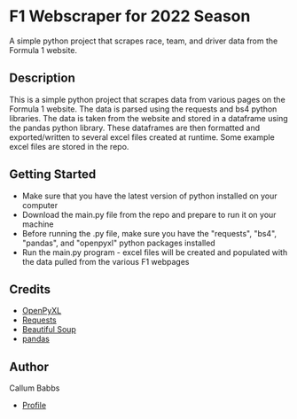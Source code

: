 # F1 Webscraper for 2022 Season
A simple python project that scrapes race, team, and driver data from the Formula 1 website.

## Description
This is a simple python project that scrapes data from various pages on the Formula 1 website. The data is parsed using the requests and bs4 python libraries. The data is taken from the website and stored in a dataframe using the pandas python library. These dataframes are then formatted and exported/written to several excel files created at runtime. Some example excel files are stored in the repo.

## Getting Started
* Make sure that you have the latest version of python installed on your computer
* Download the main.py file from the repo and prepare to run it on your machine
* Before running the .py file, make sure you have the "requests", "bs4", "pandas", and "openpyxl" python packages installed
* Run the main.py program - excel files will be created and populated with the data pulled from the various F1 webpages

## Credits
* [OpenPyXL](https://openpyxl.readthedocs.io/en/stable/)
* [Requests](https://requests.readthedocs.io/en/latest/)
* [Beautiful Soup](https://www.crummy.com/software/BeautifulSoup/)
* [pandas](https://pandas.pydata.org/)

## Author
Callum Babbs
* [Profile](https://github.com/callum-babbs)

